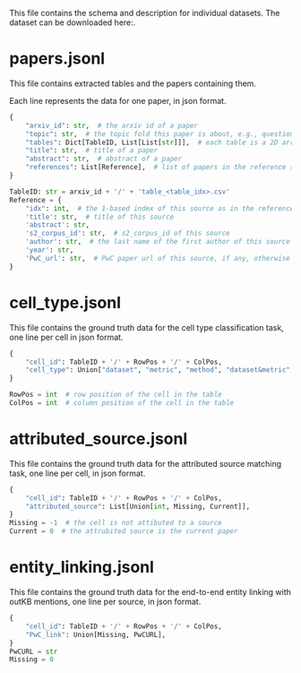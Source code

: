 This file contains the schema and description for individual datasets. The dataset can be downloaded here:.

# papers.jsonl
This file contains extracted tables and the papers containing them.

Each line represents the data for one paper, in json format.
```python
{
    "arxiv_id": str,  # the arxiv id of a paper
    "topic": str,  # the topic fold this paper is about, e.g., question answering
    "tables": Dict[TableID, List[List[str]]],  # each table is a 2D array of raw cell content
    "title": str,  # title of a paper
    "abstract": str,  # abstract of a paper
    "references": List[Reference],  # list of papers in the reference section
}

TableID: str = arxiv_id + '/' + 'table_<table_idx>.csv' 
Reference = {
    "idx": int,  # the 1-based index of this source as in the reference section, or 0 if this is the current paper
    'title': str,  # title of this source
    'abstract': str,
    's2_corpus_id': str,  # s2_corpus_id of this source
    'author': str,  # the last name of the first author of this source
    'year': str,
    'PwC_url': str,  # PwC paper url of this source, if any, otherwise empty
}
```

# cell_type.jsonl
This file contains the ground truth data for the cell type classification task, one line per cell in json format.
```python
{
    "cell_id": TableID + '/' + RowPos + '/' + ColPos,
    "cell_type": Union["dataset", "metric", "method", "dataset&metric", "other"],
}

RowPos = int  # row position of the cell in the table
ColPos = int  # column position of the cell in the table
```


# attributed_source.jsonl
This file contains the ground truth data for the attributed source matching task, one line per cell, in json format.
```python
{
    "cell_id": TableID + '/' + RowPos + '/' + ColPos,
    "attributed_source": List[Union[int, Missing, Current]],
}
Missing = -1  # the cell is not attibuted to a source
Current = 0  # the attrubited source is the current paper
```

# entity_linking.jsonl
This file contains the ground truth data for the end-to-end entity linking with outKB mentions, one line per source, in json format.
```python
{
    "cell_id": TableID + '/' + RowPos + '/' + ColPos,
    "PwC_link": Union[Missing, PwCURL],
}
PwCURL = str
Missing = 0
```
